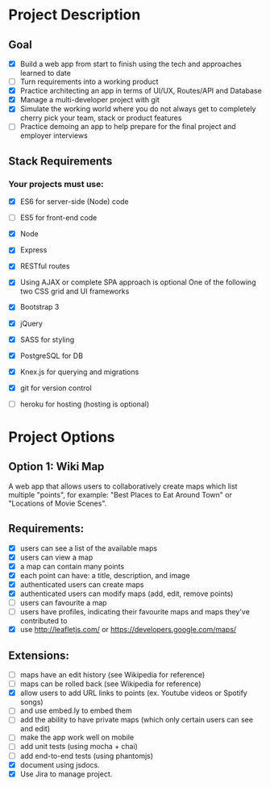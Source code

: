 # Project Description
## Goal
- [X] Build a web app from start to finish using the tech and approaches learned to date
- [ ] Turn requirements into a working product
- [X] Practice architecting an app in terms of UI/UX, Routes/API and Database
- [X] Manage a multi-developer project with git
- [X] Simulate the working world where you do not always get to completely cherry pick your team, stack or product features
- [ ] Practice demoing an app to help prepare for the final project and employer interviews

## Stack Requirements
### Your projects must use:

- [X] ES6 for server-side (Node) code
- [ ] ES5 for front-end code
- [X] Node
- [X] Express
- [X] RESTful routes
- [X] Using AJAX or complete SPA approach is optional
One of the following two CSS grid and UI frameworks
- [X] Bootstrap 3

- [X] jQuery
- [X] SASS for styling
- [X] PostgreSQL for DB
- [X] Knex.js for querying and migrations
- [X] git for version control
- [ ] heroku for hosting (hosting is optional)

# Project Options
## Option 1: Wiki Map
A web app that allows users to collaboratively create maps which list multiple "points", for example: "Best Places to Eat Around Town" or "Locations of Movie Scenes".

## Requirements:

- [X] users can see a list of the available maps
- [X] users can view a map
- [X] a map can contain many points
- [X] each point can have: a title, description, and image
- [X] authenticated users can create maps
- [X] authenticated users can modify maps (add, edit, remove points)
- [ ] users can favourite a map
- [ ] users have profiles, indicating their favourite maps and maps they've contributed to
- [X] use http://leafletjs.com/ or https://developers.google.com/maps/

## Extensions:

- [ ] maps have an edit history (see Wikipedia for reference)
- [ ] maps can be rolled back (see Wikipedia for reference)
- [X] allow users to add URL links to points (ex. Youtube videos or Spotify songs) 
- [ ] and use embed.ly to embed them
- [ ] add the ability to have private maps (which only certain users can see and edit)
- [ ] make the app work well on mobile
- [ ] add unit tests (using mocha + chai)
- [ ] add end-to-end tests (using phantomjs)
- [X] document using jsdocs.
- [X] Use Jira to manage project.